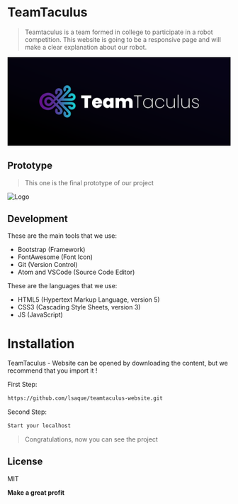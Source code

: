 # TeamTaculus

>Teamtaculus is a team formed in college to participate in a robot competition. 
This website is going to be a responsive page and will make a clear explanation about our robot.

![Logo](https://raw.githubusercontent.com/lsaque/teamtaculus-website/master/.github/Logo.png?token=AQFR7ADLCSU7ARCNR5YEF5K7EHVEM)

## Prototype

> This one is the final prototype of our project 

![Logo](https://github.com/lsaque/teamtaculus-website/blob/master/.github/Prot%C3%B3tipo.png?raw=true)

## Development

These are the main tools that we use:
  - Bootstrap (Framework)
  - FontAwesome (Font Icon)
  - Git (Version Control)
  - Atom and VSCode (Source Code Editor)
  
These are the languages that we use:
  - HTML5 (Hypertext Markup Language, version 5)
  - CSS3 (Cascading Style Sheets, version 3)
  - JS (JavaScript)

# Installation

TeamTaculus - Website can be opened by downloading the content, but we recommend that you import it !

First Step:
```sh
https://github.com/lsaque/teamtaculus-website.git
```

Second Step:
```sh
Start your localhost
```

>Congratulations, now you can see the project

License
----

MIT


**Make a great profit**
